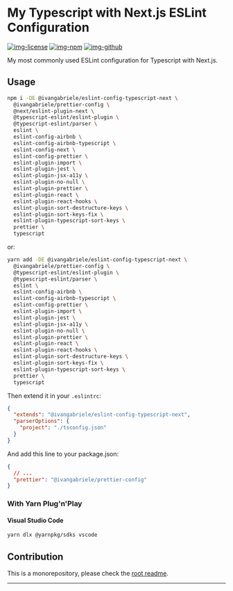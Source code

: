 # My Typescript with Next.js ESLint Configuration

[![img-license]][lnk-license] [![img-npm]][lnk-npm] [![img-github]][lnk-github]

My most commonly used ESLint configuration for Typescript with Next.js.

## Usage

```sh
npm i -DE @ivangabriele/eslint-config-typescript-next \
  @ivangabriele/prettier-config \
  @next/eslint-plugin-next \
  @typescript-eslint/eslint-plugin \
  @typescript-eslint/parser \
  eslint \
  eslint-config-airbnb \
  eslint-config-airbnb-typescript \
  eslint-config-next \
  eslint-config-prettier \
  eslint-plugin-import \
  eslint-plugin-jest \
  eslint-plugin-jsx-a11y \
  eslint-plugin-no-null \
  eslint-plugin-prettier \
  eslint-plugin-react \
  eslint-plugin-react-hooks \
  eslint-plugin-sort-destructure-keys \
  eslint-plugin-sort-keys-fix \
  eslint-plugin-typescript-sort-keys \
  prettier \
  typescript
```

or:

```sh
yarn add -DE @ivangabriele/eslint-config-typescript-next \
  @ivangabriele/prettier-config \
  @typescript-eslint/eslint-plugin \
  @typescript-eslint/parser \
  eslint \
  eslint-config-airbnb \
  eslint-config-airbnb-typescript \
  eslint-config-prettier \
  eslint-plugin-import \
  eslint-plugin-jest \
  eslint-plugin-jsx-a11y \
  eslint-plugin-no-null \
  eslint-plugin-prettier \
  eslint-plugin-react \
  eslint-plugin-react-hooks \
  eslint-plugin-sort-destructure-keys \
  eslint-plugin-sort-keys-fix \
  eslint-plugin-typescript-sort-keys \
  prettier \
  typescript
```

Then extend it in your `.eslintrc`:

```json
{
  "extends": "@ivangabriele/eslint-config-typescript-next",
  "parserOptions": {
    "project": "./tsconfig.json"
  }
}
```

And add this line to your package.json:

```json
{
  // ...
  "prettier": "@ivangabriele/prettier-config"
}
```

### With Yarn Plug'n'Play

#### Visual Studio Code

```sh
yarn dlx @yarnpkg/sdks vscode
```

## Contribution

This is a monorepository, please check the [root readme][lnk-contribution].

---

[img-github]: https://img.shields.io/github/actions/workflow/status/ivangabriele/eslint-config/check.yml?branch=main&style=for-the-badge
[img-license]: https://img.shields.io/github/license/ivangabriele/eslint-config?style=for-the-badge
[img-npm]: https://img.shields.io/npm/v/@ivangabriele/eslint-config-typescript-next?style=for-the-badge

[lnk-github]: https://github.com/ivangabriele/eslint-config/actions?query=branch%3Amain++
[lnk-license]: https://github.com/ivangabriele/eslint-config/blob/main/packages/typescript-next/LICENSE
[lnk-npm]: https://www.npmjs.com/package/@ivangabriele/eslint-config-typescript-next
[lnk-contribution]: https://github.com/ivangabriele/eslint-config#contribution
